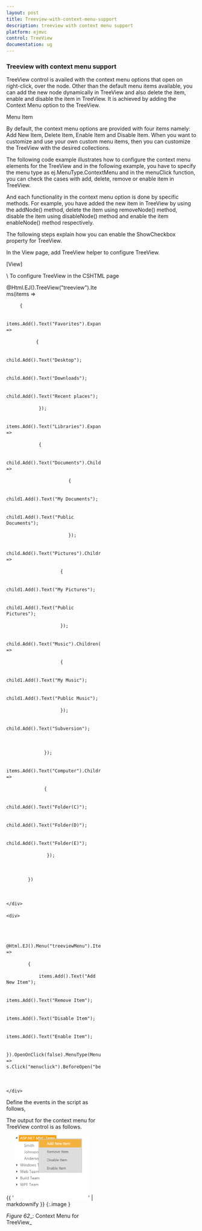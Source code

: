 ```yaml
---
layout: post
title: Treeview-with-context-menu-support
description: treeview with context menu support
platform: ejmvc
control: TreeView
documentation: ug
---
```


### Treeview with context menu support

TreeView control is availed with the context menu options that open on right-click, over the node. Other than the default menu items available, you can add the new node dynamically in TreeView and also delete the item, enable and disable the item in TreeView. It is achieved by adding the Context Menu option to the TreeView.

Menu Item

By default, the context menu options are provided with four items namely: Add New Item, Delete Item, Enable Item and Disable Item. When you want to customize and use your own custom menu items, then you can customize the TreeView with the desired collections. 

The following code example illustrates how to configure the context menu elements for the TreeView and in the following example, you have to specify the menu type as ej.MenuType.ContextMenu and in the menuClick function, you can check the cases with add, delete, remove or enable item in TreeView. 

And each functionality in the context menu option is done by specific methods. For example, you have added the new item in TreeView by using the addNode() method, delete the item using removeNode() method, disable the item using disableNode() method and enable the item enableNode() method respectively.

The following steps explain how you can enable the ShowCheckbox property for TreeView.

In the View page, add TreeView helper to configure TreeView.





[View]

\\ To configure TreeView in the CSHTML page

<div style="width: 250px">

   @Html.EJ().TreeView("treeview").Items(items =>

         {

               items.Add().Text("Favorites").Expanded(true).Children(child =>

               {

                        child.Add().Text("Desktop");

                        child.Add().Text("Downloads");

                        child.Add().Text("Recent places");

                });

                items.Add().Text("Libraries").Expanded(true).Children(child =>

                {

                      child.Add().Text("Documents").Children(child1 =>

                           {

                                child1.Add().Text("My Documents");

                                child1.Add().Text("Public Documents");

                           });

                      child.Add().Text("Pictures").Children(child1 =>

                        {

                            child1.Add().Text("My Pictures");

                            child1.Add().Text("Public Pictures");

                        });

                        child.Add().Text("Music").Children(child1 =>

                        {

                            child1.Add().Text("My Music");

                            child1.Add().Text("Public Music");

                        });

                        child.Add().Text("Subversion");



                  });

                  items.Add().Text("Computer").Children(child =>

                  {

                        child.Add().Text("Folder(C)");

                        child.Add().Text("Folder(D)");

                        child.Add().Text("Folder(E)");

                   });



            })



    </div>

    <div>



        @Html.EJ().Menu("treeviewMenu").Items(items =>

            {

                items.Add().Text("Add New Item");

                items.Add().Text("Remove Item");

                items.Add().Text("Disable Item");

                items.Add().Text("Enable Item");

            }).OpenOnClick(false).MenuType(MenuType.ContextMenu).ShowSubLevelArrows(true).ContextMenuTarget("#treeview").ClientSideEvents(s => s.Click("menuclick").BeforeOpen("beforeOpen"))



    </div>



Define the events in the script as follows,



<script type="text/javascript">

        var tabIndex = 1, treeviewObj, selectedNode;

        function beforeOpen(args) {

            var treeviewObj = $("#treeview").data("ejTreeView");

            if (!$(args.target).hasClass("e-text"))

                args.cancel = true;

            else {

                selectedNode = args.target;

                treeviewObj.selectNode(selectedNode);

            }

        }

        function menuclick(args) {

            var treeviewObj = $("#treeview").data("ejTreeView");

            if (args.events.text == "Add New Item") {

                treeviewObj.addNode("Item" + tabIndex, selectedNode);

                tabIndex++;

            }

            else if (args.events.text == "Remove Item") {

                treeviewObj.removeNode(selectedNode);

            }

            else if (args.events.text == "Disable Item") {

                treeviewObj.disableNode(selectedNode)

            }

            else if (args.events.text == "Enable Item") {

                treeviewObj.enableNode(selectedNode)

            }

        }

    </script>



The output for the context menu for TreeView control is as follows.



{{ '![](Treeview-with-context-menu-support_images/Treeview-with-context-menu-support_img1.png)' | markdownify }}
{:.image }


_Figure_ _62__: Context Menu for TreeView_



